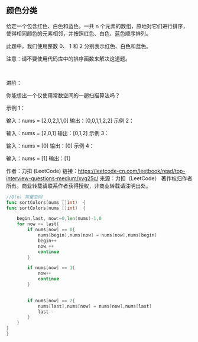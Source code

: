 ## 颜色分类

给定一个包含红色、白色和蓝色，一共 n 个元素的数组，原地对它们进行排序，使得相同颜色的元素相邻，并按照红色、白色、蓝色顺序排列。

此题中，我们使用整数 0、 1 和 2 分别表示红色、白色和蓝色。

注意：请不要使用代码库中的排序函数来解决这道题。

 

进阶：

你能想出一个仅使用常数空间的一趟扫描算法吗？
 

示例 1：

输入：nums = [2,0,2,1,1,0]
输出：[0,0,1,1,2,2]
示例 2：

输入：nums = [2,0,1]
输出：[0,1,2]
示例 3：

输入：nums = [0]
输出：[0]
示例 4：

输入：nums = [1]
输出：[1]

作者：力扣 (LeetCode)
链接：https://leetcode-cn.com/leetbook/read/top-interview-questions-medium/xvg25c/
来源：力扣（LeetCode）
著作权归作者所有。商业转载请联系作者获得授权，非商业转载请注明出处。
```go
//O(n) 常量空间
func sortColors(nums []int)  {
func sortColors(nums []int)  {

    begin,last, now:=0,len(nums)-1,0
    for now <= last{
        if nums[now] == 0{         
            nums[begin],nums[now] = nums[now],nums[begin]        
            begin++   
            now ++     
            continue
        }

        if nums[now] == 1{
            now++
            continue
        }

        
        if nums[now] == 2{
            nums[last],nums[now] = nums[now],nums[last]            
            last-- 
        }
    } 
}
}

```

